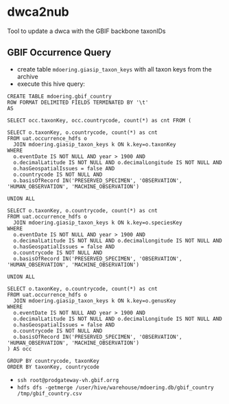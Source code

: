# dwca2nub
Tool to update a dwca with the GBIF backbone taxonIDs


## GBIF Occurrence Query

 - create table ```mdoering.giasip_taxon_keys``` with all taxon keys from the archive
 - execute this hive query:
```
CREATE TABLE mdoering.gbif_country
ROW FORMAT DELIMITED FIELDS TERMINATED BY '\t'
AS

SELECT occ.taxonKey, occ.countrycode, count(*) as cnt FROM (

SELECT o.taxonKey, o.countrycode, count(*) as cnt
FROM uat.occurrence_hdfs o
  JOIN mdoering.giasip_taxon_keys k ON k.key=o.taxonKey
WHERE
  o.eventDate IS NOT NULL AND year > 1900 AND
  o.decimalLatitude IS NOT NULL AND o.decimalLongitude IS NOT NULL AND
  o.hasGeospatialIssues = false AND
  o.countrycode IS NOT NULL AND
  o.basisOfRecord IN('PRESERVED_SPECIMEN', 'OBSERVATION', 'HUMAN_OBSERVATION', 'MACHINE_OBSERVATION')

UNION ALL

SELECT o.taxonKey, o.countrycode, count(*) as cnt
FROM uat.occurrence_hdfs o
  JOIN mdoering.giasip_taxon_keys k ON k.key=o.speciesKey
WHERE
  o.eventDate IS NOT NULL AND year > 1900 AND
  o.decimalLatitude IS NOT NULL AND o.decimalLongitude IS NOT NULL AND
  o.hasGeospatialIssues = false AND
  o.countrycode IS NOT NULL AND
  o.basisOfRecord IN('PRESERVED_SPECIMEN', 'OBSERVATION', 'HUMAN_OBSERVATION', 'MACHINE_OBSERVATION')

UNION ALL

SELECT o.taxonKey, o.countrycode, count(*) as cnt
FROM uat.occurrence_hdfs o
  JOIN mdoering.giasip_taxon_keys k ON k.key=o.genusKey
WHERE
  o.eventDate IS NOT NULL AND year > 1900 AND
  o.decimalLatitude IS NOT NULL AND o.decimalLongitude IS NOT NULL AND
  o.hasGeospatialIssues = false AND
  o.countrycode IS NOT NULL AND
  o.basisOfRecord IN('PRESERVED_SPECIMEN', 'OBSERVATION', 'HUMAN_OBSERVATION', 'MACHINE_OBSERVATION')
) AS occ

GROUP BY countrycode, taxonKey
ORDER BY taxonKey, countrycode
```
 - ```ssh root@prodgateway-vh.gbif.orrg```
 - ```hdfs dfs -getmerge /user/hive/warehouse/mdoering.db/gbif_country /tmp/gbif_country.csv```
